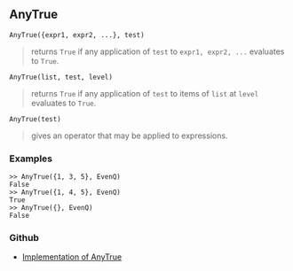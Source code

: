 ## AnyTrue

```
AnyTrue({expr1, expr2, ...}, test)
```

> returns `True` if any application of `test` to `expr1, expr2, ...` evaluates to `True`.

```
AnyTrue(list, test, level)
```

> returns `True` if any application of `test` to items of `list` at `level` evaluates to `True`.

```
AnyTrue(test)
```
> gives an operator that may be applied to expressions.

### Examples

```
>> AnyTrue({1, 3, 5}, EvenQ)
False
>> AnyTrue({1, 4, 5}, EvenQ)
True
>> AnyTrue({}, EvenQ)
False
```

### Github

* [Implementation of AnyTrue](https://github.com/axkr/symja_android_library/blob/master/symja_android_library/matheclipse-core/src/main/java/org/matheclipse/core/builtin/BooleanFunctions.java#L768) 

